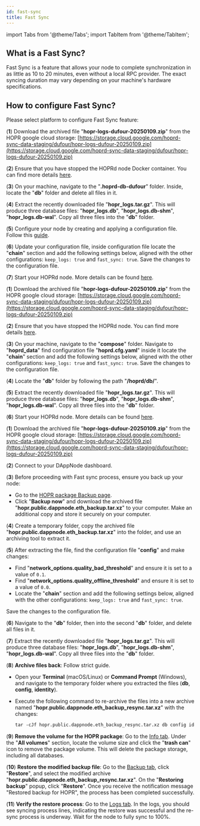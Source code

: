 ```yaml
---
id: fast-sync
title: Fast Sync
---
```


import Tabs from '@theme/Tabs';
import TabItem from '@theme/TabItem';

## What is a Fast Sync?

Fast Sync is a feature that allows your node to complete synchronization in as little as 10 to 20 minutes, even without a local RPC provider. The exact syncing duration may vary depending on your machine's hardware specifications.

## How to configure Fast Sync?

Please select platform to configure Fast Sync feature:

<Tabs>
<TabItem value="docker_fast_sync" label="Docker">

(**1**) Download the archived file "**hopr-logs-dufour-20250109.zip**" from the HOPR google cloud storage: [https://storage.cloud.google.com/hoprd-sync-data-staging/dufour/hopr-logs-dufour-20250109.zip](https://storage.cloud.google.com/hoprd-sync-data-staging/dufour/hopr-logs-dufour-20250109.zip)

(**2**) Ensure that you have stopped the HOPRd node Docker container. You can find more details [here](node-operations.md#stop-your-hopr-node).

(**3**) On your machine, navigate to the "**.hoprd-db-dufour**" folder. Inside, locate the "**db**" folder and delete all files in it.

(**4**) Extract the recently downloaded file "**hopr_logs.tar.gz**". This will produce three database files: "**hopr_logs.db**", "**hopr_logs.db-shm**", "**hopr_logs.db-wal**". Copy all three files into the "**db**" folder.

(**5**) Configure your node by creating and applying a configuration file. Follow this [guide](manage-node-strategies.md#create-and-apply-configuration-file-to-your-node).

(**6**) Update your configuration file, inside configuration file locate the "**chain**" section and add the following settings below, aligned with the other configurations: `keep_logs: true` and `fast_sync: true`. Save the changes to the configuration file.

(**7**) Start your HOPRd node. More details can be found [here](node-operations.md#start-your-hopr-node).

</TabItem>
<TabItem value="docker_compose_fast_sync" label="Docker Compose">

(**1**) Download the archived file "**hopr-logs-dufour-20250109.zip**" from the HOPR google cloud storage: [https://storage.cloud.google.com/hoprd-sync-data-staging/dufour/hopr-logs-dufour-20250109.zip](https://storage.cloud.google.com/hoprd-sync-data-staging/dufour/hopr-logs-dufour-20250109.zip)

(**2**) Ensure that you have stopped the HOPRd node. You can find more details [here](node-operations.md#stop-your-hopr-node).

(**3**) On your machine, navigate to the "**compose**" folder. Navigate to "**hoprd_data**" find configuration file "**hoprd.cfg.yaml**" inside it locate the "**chain**" section and add the following settings below, aligned with the other configurations: `keep_logs: true` and `fast_sync: true`. Save the changes to the configuration file.

(**4**) Locate the "**db**" folder by following the path "**/hoprd/db/**".

(**5**) Extract the recently downloaded file "**hopr_logs.tar.gz**". This will produce three database files: "**hopr_logs.db**", "**hopr_logs.db-shm**", "**hopr_logs.db-wal**". Copy all three files into the "**db**" folder.

(**6**) Start your HOPRd node. More details can be found [here](node-operations.md#start-your-hopr-node).

</TabItem>
<TabItem value="dappnode_fast_sync" label="Dappnode">

(**1**) Download the archived file "**hopr-logs-dufour-20250109.zip**" from the HOPR google cloud storage: [https://storage.cloud.google.com/hoprd-sync-data-staging/dufour/hopr-logs-dufour-20250109.zip](https://storage.cloud.google.com/hoprd-sync-data-staging/dufour/hopr-logs-dufour-20250109.zip)

(**2**) Connect to your DAppNode dashboard.

(**3**) Before proceeding with Fast sync process, ensure you back up your node:

- Go to the [HOPR package Backup page](http://my.dappnode/packages/my/hopr.public.dappnode.eth/backup).
- Click "**Backup now**" and download the archived file "**hopr.public.dappnode.eth_backup.tar.xz**" to your computer. Make an additional copy and store it securely on your computer.

(**4**) Create a temporary folder, copy the archived file "**hopr.public.dappnode.eth_backup.tar.xz**" into the folder, and use an archiving tool to extract it.

(**5**) After extracting the file, find the configuration file "**config**" and make changes:

- Find "**network_options.quality_bad_threshold**" and ensure it is set to a value of `0.1`.
- Find "**network_options.quality_offline_threshold**" and ensure it is set to a value of `0.0`.
- Locate the "**chain**" section and add the following settings below, aligned with the other configurations: `keep_logs: true` and `fast_sync: true`.

Save the changes to the configuration file.

(**6**) Navigate to the "**db**" folder, then into the second "**db**" folder, and delete all files in it.

(**7**) Extract the recently downloaded file "**hopr_logs.tar.gz**". This will produce three database files: "**hopr_logs.db**", "**hopr_logs.db-shm**", "**hopr_logs.db-wal**". Copy all three files into the "**db**" folder. 

(**8**) **Archive files back**: Follow strict guide.

- Open your **Terminal** (macOS/Linux) or **Command Prompt** (Windows), and navigate to the temporary folder where you extracted the files (**db**, **config**, **identity**).
- Execute the following command to re-archive the files into a new archive named "**hopr.public.dappnode.eth_backup_resync.tar.xz**" with the changes:

    ```md
    tar -cJf hopr.public.dappnode.eth_backup_resync.tar.xz db config identity
    ```

(**9**) **Remove the volume for the HOPR package**: Go to the [Info tab](http://my.dappnode/packages/my/hopr.public.dappnode.eth/info). Under the "**All volumes**" section, locate the volume size and click the "**trash can**" icon to remove the package volume. This will delete the package storage, including all databases.

(**10**) **Restore the modified backup file**: Go to the [Backup tab](http://my.dappnode/packages/my/hopr.public.dappnode.eth/backup), click "**Restore**", and select the modified archive "**hopr.public.dappnode.eth_backup_resync.tar.xz**". On the "**Restoring backup**" popup, click "**Restore**". Once you receive the notification message "Restored backup for HOPR", the process has been completed successfully.

(**11**) **Verify the restore process**: Go to the [Logs tab](http://my.dappnode/packages/my/hopr.public.dappnode.eth/logs). In the logs, you should see syncing process lines, indicating the restore was successful and the re-sync process is underway. Wait for the node to fully sync to 100%.

</TabItem>
</Tabs>